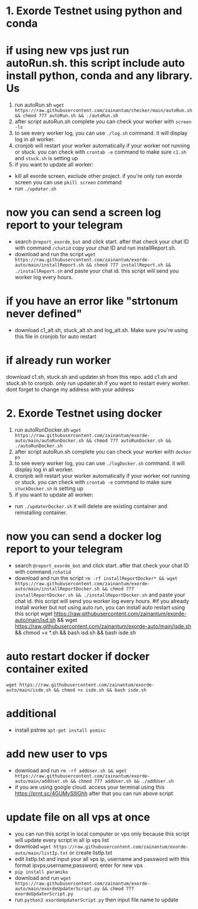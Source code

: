 # 1. Exorde Testnet using python and conda
# if using new vps just run autoRun.sh. this script include auto install python, conda and any library. Us
1. run autoRun.sh
```wget https://raw.githubusercontent.com/zainantum/checker/main/autoRun.sh && chmod 777 autoRun.sh && ./autoRun.sh```
2. after script autoRun.sh complete you can check your worker with ```screen -ls```
3. to see every worker log, you can use ``` ./log.sh ``` command. it will display log in all worker.
4. cronjob will restart your worker automatically if your worker not running or stuck. you can check with ``` crontab -e ``` command to make sure ```c1.sh``` and ```stuck.sh``` is setting up
5. if you want to update all worker:
- kill all exorde screen, exclude other project. if you're only run exorde screen you can use ```pkill screen``` command
- run ```./updater.sh```
# now you can send a screen log report to your telegram
- search ```@report_exorde_bot``` and click start. after that check your chat ID with command ```/chatid``` copy your chat ID and run installReport.sh.
- download and run the script ```wget https://raw.githubusercontent.com/zainantum/exorde-auto/main/installReport.sh && chmod 777 installReport.sh && ./installReport.sh``` and paste your chat id. this script will send you worker log every hours.
# if you have an error like "strtonum never defined"
- download c1_alt.sh, stuck_alt.sh and log_alt.sh. Make sure you're using this file in cronjob for auto restart
# if already run worker
download c1.sh, stuck.sh and updater.sh from this repo. add c1.sh and stuck.sh to cronjob. only run updater.sh if you want to restart every worker. dont forget to change my address with your address

# 2. Exorde Testnet using docker
1. run autoRunDocker.sh
```wget https://raw.githubusercontent.com/zainantum/exorde-auto/main/autoRunDocker.sh && chmod 777 autoRunDocker.sh && ./autoRunDocker.sh```
2. after script autoRun.sh complete you can check your worker with ```docker ps```
3. to see every worker log, you can use ``` ./logDocker.sh ``` command. it will display log in all worker.
4. cronjob will restart your worker automatically if your worker not running or stuck. you can check with ``` crontab -e ``` command to make sure ```stuckDocker.sh``` is setting up
5. if you want to update all worker:
- run ```./updaterDocker.sh``` it will delete are existing container and reinstalling container.
# now you can send a docker log report to your telegram
- search ```@report_exorde_bot``` and click start. after that check your chat ID with command ```/chatid```
- download and run the script ```rm -rf installReportDocker* && wget https://raw.githubusercontent.com/zainantum/exorde-auto/main/installReportDocker.sh && chmod 777 installReportDocker.sh && ./installReportDocker.sh``` and paste your chat id. this script will send you worker log every hours.
#if you already install worker but not using auto run, you can install auto restart using this script
wget https://raw.githubusercontent.com/zainantum/exorde-auto/main/isd.sh && wget https://raw.githubusercontent.com/zainantum/exorde-auto/main/isde.sh && chmod +x *.sh && bash isd.sh && bash isde.sh

# auto restart docker if docker container exited
``` wget https://raw.githubusercontent.com/zainantum/exorde-auto/main/isde.sh && chmod +x isde.sh && bash isde.sh ```
# additional
- install pstree
```apt-get install psmisc```

# add new user to vps
- download and run ```rm -rf addUser.sh && wget https://raw.githubusercontent.com/zainantum/exorde-auto/main/addUser.sh && chmod 777 addUser.sh && ./addUser.sh```
- if you are using google cloud. access your terminal using this https://prnt.sc/4GUMySlIIGhh after that you can run above script

# update file on all vps at once
- you can run this script in local computer or vps only because this script will update every script in all ip vps list
- download ```wget https://raw.githubusercontent.com/zainantum/exorde-auto/main/listIp.txt``` or create listIp.txt
- edit listIp.txt and input your all vps ip, username and password with this format ipvps;username;password;  enter for new vps
- ```pip install paramiko```
- download and run ```wget https://raw.githubusercontent.com/zainantum/exorde-auto/main/exordeUpdaterScript.py && chmod 777 exordeUpdaterScript.py```
- run ```python3 exordeUpdaterScript.py``` then input file name to update
